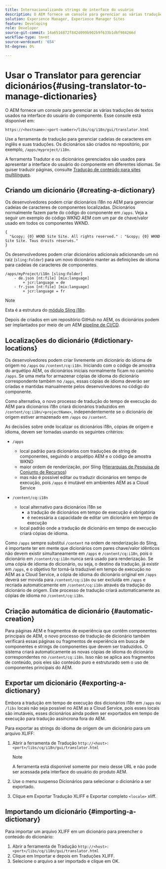 ```yaml
---
title: Internacionalizando strings de interface do usuário
description: O AEM fornece um console para gerenciar as várias traduções de textos usados na interface do usuário do componente.
solution: Experience Manager, Experience Manager Sites
feature: Developing
role: Developer
source-git-commit: 14a6516872f842d099b902b9f633b1d6f984266d
workflow-type: tm+mt
source-wordcount: '654'
ht-degree: 0%

---
```



# Usar o Translator para gerenciar dicionários{#using-translator-to-manage-dictionaries}

O AEM fornece um console para gerenciar as várias traduções de textos usados na interface do usuário do componente. Esse console está disponível em:

`https://<hostname>:<port-number>/libs/cq/i18n/gui/translator.html`

Use a ferramenta de tradução para gerenciar cadeias de caracteres em inglês e suas traduções. Os dicionários são criados no repositório, por exemplo, `/apps/myproject/i18n`.

A ferramenta Tradutor e os dicionários gerenciados são usados para apresentar a interface do usuário do componente em diferentes idiomas. Se quiser traduzir páginas, consulte [Tradução de conteúdo para sites multilíngues](/help/sites-cloud/administering/translation/overview.md).

## Criando um dicionário {#creating-a-dictionary}

Os desenvolvedores podem criar dicionários i18n no AEM para gerenciar cadeias de caracteres de componentes localizadas. Dicionários normalmente fazem parte do código do componente em `/apps`. Veja a seguir um exemplo do código WKND AEM com um par de chave/valor usado em todos os componentes WKND.

```
{
  "&copy; {0} WKND Site Site. All rights reserved." : "&copy; {0} WKND Site Site. Tous droits réservés."
}
```

Os desenvolvedores podem criar dicionários adicionais adicionando um nó raiz (`sling:Folder`) para um novo dicionário manter as definições de idioma para cadeias de caracteres de componentes.

```shell
/apps/myProject/i18n [sling:Folder]
    - de.json [nt:file] [mix:language]
        + jcr:language = de
    - fr.json [nt:file] [mix:language]
        + jcr:language = fr
```

>[!NOTE]
>
>Esta é a estrutura do [módulo Sling i18n](https://sling.apache.org/site/internationalization-support.html).

Depois de criados em um repositório GitHub no AEM, os dicionários podem ser implantados por meio de um AEM [pipeline de CI/CD](/help/implementing/cloud-manager/configuring-pipelines/introduction-ci-cd-pipelines.md).

## Localizações do dicionário {#dictionary-locations}

Os desenvolvedores podem criar livremente um dicionário do idioma de origem no `/apps` ou `/content/cq:i18n`. Iniciando com o código de amostra do arquétipo AEM, os dicionários iniciais normalmente ficam no caminho `/apps`. Se uma meta for armazenar cópias de idioma do dicionário correspondente também no `/apps`, essas cópias de idioma deverão ser criadas e mantidas manualmente pelos desenvolvedores no código do componente.

Como alternativa, o novo processo de tradução do tempo de execução do AEM para dicionários i18n criará dicionários traduzidos em `/content/cq:i18n/<projectName>`, independentemente se o dicionário de origem estiver armazenado em `/apps` ou `/content`.

As decisões sobre onde localizar os dicionários i18n, cópias de origem e idioma, devem ser tomadas usando os seguintes critérios:

* `/apps`
   * local padrão para dicionários com traduções de string de componentes, seguindo o arquétipo AEM e o código de amostra WKND
   * maior ordem de renderização, por Sling ([Hierarquias de Pesquisa de Conjunto de Recursos](https://sling.apache.org/documentation/bundles/internationalization-support-i18n.html#resourcebundle-hierarchies))
   * mas não é possível editar ou traduzir dicionários em tempo de execução, pois `/apps` é imutável em ambientes AEM as a Cloud Service

* `/content/cq:i18n`
   * local alternativo para dicionários i18n se
      * a tradução de dicionários em tempo de execução é obrigatória
      * é necessária a capacidade de editar um dicionário em tempo de execução
   * local padrão onde a tradução de dicionário em tempo de execução criará cópias de idioma.

Como `/apps` sempre substitui `/content` na ordem de renderização do Sling, é importante ter em mente que dicionários com pares chave/valor idênticos não devem existir simultaneamente em `/apps` e `/content/cq:i18n`, pois o dicionário em `/content/cq:i18n` nunca será usado para renderização. Se uma cópia de idioma do dicionário, ou seja, o destino da tradução, já existir em `/apps`, e o objetivo for torná-la traduzível em tempo de execução no AEM as a Cloud Service, a cópia de idioma do dicionário original em `/apps` deverá ser movida para `/content/cq:i18n` ou ser excluída em `/apps` e recriada automaticamente em `/content/cq:i18n` através da tradução do dicionário de origem. Este processo de tradução criará automaticamente as cópias de idioma no `/content/cq:i18n`.

## Criação automática de dicionário {#automatic-creation}

Para páginas AEM e fragmentos de experiência que contêm componentes principais de AEM, o novo processo de tradução de dicionário também verificará essas páginas ou fragmentos de experiência em busca de componentes e strings de componentes que devem ser traduzidos. O sistema criará automaticamente as novas cópias de idioma do dicionário correspondentes no `/content/cq:i18n`. Isso não se aplica aos fragmentos de conteúdo, pois eles são conteúdo puro e estruturado sem o uso de componentes principais do AEM.

## Exportar um dicionário {#exporting-a-dictionary}

Embora a tradução em tempo de execução dos dicionários i18n em `/apps` ou `/libs` locais não seja possível no AEM as a Cloud Service, pois esses locais são imutáveis, esses dicionários ainda podem ser exportados em tempo de execução para tradução assíncrona fora do AEM.

Para exportar as strings do idioma de origem de um dicionário para um arquivo XLIFF:

1. Abrir a ferramenta de Tradução `http://<host>:<port>/libs/cq/i18n/gui/translator.html`

   >[!NOTE]
   >
   >A ferramenta está disponível somente por meio desse URL e não pode ser acessada pela interface do usuário do produto AEM.

1. Use o menu suspenso Dicionários para selecionar o dicionário a ser exportado.
1. Clique em Exportar Tradução XLIFF e Exportar completo `<locale>` xliff.

## Importando um dicionário {#importing-a-dictionary}

Para importar um arquivo XLIFF em um dicionário para preencher o conteúdo do dicionário:

1. Abrir a ferramenta de Tradução `http://<host>:<port>/libs/cq/i18n/gui/translator.html`
1. Clique em Importar e depois em Traduções XLIFF.
1. Selecione o arquivo a ser importado e clique em OK.

